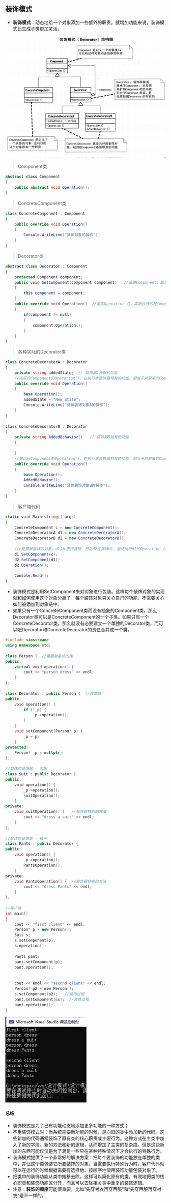 ## 装饰模式

- **装饰模式**：动态地给一个对象添加一些额外的职责，就增加功能来说，装饰模式比生成子类更加灵活。

![image-20200817183408403](.\pictures\装饰模式)

> Component类

```c#
abstract class Component
{
    public abstract void Operation();
}
```

> ConcreteComponent类

```c#
class ConcreteComponent : Component
{
    public override void Operation()
    {
        Console.WriteLine("具体对象的操作");
    }
}
```

> Decorator类

```C#
abstract class Decorator : Component
{
    protected Component component;
    public void SetComponent(Component component)   //设置Component，即要装饰的对象
    {
        this.component = component;
    }
    public override void Operation()  //重写Operation（），实际执行的是Component的Operation（）
    {
        if(component != null)
        {
            component.Operation();
        }
    }
}
```

> 各种实际的Decorator类

```c#
class ConcreteDecoratorA : Decorator
{
    private string addedState;  // 装饰器A独有的功能
    //先运行Component的Operation()，在执行本装饰器特有的功能，相当于对原来的Component进行了装饰
    public override void Operation()
    {
        base.Operation();
        addedState = "New State";
        Console.WriteLine("具体装饰对象A的操作");
    }
}

class ConcreteDecoratorB : Decorator
{
    private string AddedBehavior()   // 装饰器B独有的功能
    {
        
    }  
    //先运行Component的Operation()，在执行本装饰器特有的功能，相当于对原来的Component进行了装饰
    public override void Operation()
    {
        base.Operation();
        AddedBehavior();
        Console.WriteLine("具体装饰对象B的操作");
    }
}
```

> 客户端代码

```c#
static void Main(string[] args)
{
    ConcreteComponent c = new ConcreteComponent();
    ConcreteDecoratorA d1 = new ConcreteDecoratorA();
    ConcreteDecoratorB d2 = new ConcreteDecoratorB();
    
    //c是要被装饰的对象，d1对c进行装饰，然后d2在装饰d1，最终执行d2的Operation（）
    d1.SetComponent(c);  
    d2.SetComponent(d1);
    d2.Operation();
    
    Console.Read();
}
```

- 装饰模式是利用SetComponent来对对象进行包装。这样每个装饰对象的实现就和如何使用这个对象分离了，每个装饰对象只关心自己的功能，不需要关心如何被添加到对象链中。
- 如果只有一个ConcreteComponent类而没有抽象的Component类，那么Decorator类可以是ConcreteComponent的一个子类。如果只有一个ConcreteDecorator类，那么就没有必要建立一个单独的Decorator类，而可以吧Decorator和ConcreteDecorator的责任合并成一个类。





```c++
#include <iostream>
using namespace std;

class Person {  //需要被装饰的类
public:
	virtual void operation() {
		cout << "person dress" << endl;
	}
};

class Decorator : public Person {  //装饰器
public:
	void operation() {
		if (!_p) {
			_p->operation();
		}
	}
	void setComponent(Person* p) {
		_p = p;
	}
protected:
	Person* _p = nullptr;
};

//具体的装饰器 - 衣服
class Suit : public Decorator {
public:
	void operation() {
		_p->operation();
		suitOperation();
	}
private:
	void suitOperation() {   //装饰器特有的方法
		cout << "dress a suit" << endl;
	}
};

//具体的装饰器 - 裤子
class Pants : public Decorator {
public:
	void operation() {
		_p->operation();
		PantsOperation();
	}
private:
	void PantsOperation() {  //装饰器特有的方法
		cout << "dress Pants" << endl;
	}
};

//客户端
int main()
{
	cout << "first client" << endl;
	Person* p = new Person();
	Suit s;
	s.setComponent(p);
	s.operation();

	Pants pant;
	pant.setComponent(p);
	pant.operation();
	

	cout << endl << "second client" << endl;
	Person* p2 = new Person();
	s.setComponent(p2);   //装饰过程
	pant.setComponent(&s);  //装饰过程
	pant.operation();
}
```

![image-20200817212416886](.\pictures\装饰模式运行结果)







#### 总结

- 装饰模式是为了已有功能动态地添加更多功能的一种方式；
- 不用装饰模式时：当系统需要新功能的时候，是向旧的类中添加新的代码。这些新加的代码通常装饰了原有类的核心职责或主要行为。这种方式在主类中加入了新的字段，新的方法和新的逻辑，从而增加了主类的复杂度。但是这些新加的东西可能仅仅是为了满足一些只在某种特殊情况下才会执行的特殊行为。
- 装饰模式提供了一个非常好的解决方案：把每个要装饰的功能放在单独的类中，并让这个类包装它所要装饰的对象。当需要执行特殊行为时，客户代码就可以在运行的时候根据需要有选择地、按顺序地使用装饰功能包装对象了。
- 把类中的装饰功能从类中搬移去除，这样可以简化原有的类。有效地把类的核心职责和装饰功能区分开，而且可以去除相关类中重复的装饰逻辑。
- 注意：**装饰的顺序**可能很重要，比如”先穿衬衣再穿西服“和”先穿西服再穿衬衣“是不一样的。



